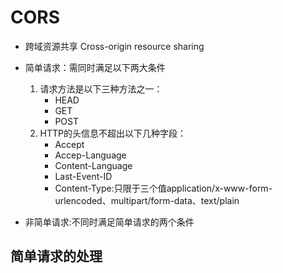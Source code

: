 # CORS
- 跨域资源共享 Cross-origin resource sharing

- 简单请求：需同时满足以下两大条件
	1. 请求方法是以下三种方法之一：
		- HEAD
		- GET
		- POST
	2. HTTP的头信息不超出以下几种字段：
		- Accept
		- Accep-Language
		- Content-Language
		- Last-Event-ID
		- Content-Type:只限于三个值application/x-www-form-urlencoded、multipart/form-data、text/plain
- 非简单请求:不同时满足简单请求的两个条件

## 简单请求的处理